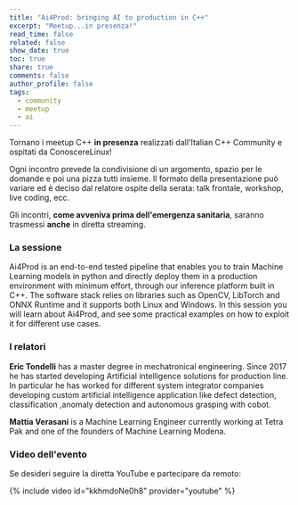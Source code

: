 ```yaml
---
title: "Ai4Prod: bringing AI to production in C++"
excerpt: "Meetup...in presenza!"
read_time: false
related: false
show_date: true
toc: true
share: true
comments: false
author_profile: false
tags:
  - community
  - meetup
  - ai
---
```


Tornano i meetup C++ **in presenza** realizzati dall'Italian C++ Community e ospitati da ConoscereLinux!

Ogni incontro prevede la condivisione di un argomento, spazio per le domande e poi una pizza tutti insieme.
Il formato della presentazione può variare ed è deciso dal relatore ospite della serata: talk frontale, workshop, live coding, ecc.

Gli incontri, **come avveniva prima dell'emergenza sanitaria**, saranno trasmessi **anche** in diretta streaming.

### La sessione

Ai4Prod is an end-to-end tested pipeline that enables you to train Machine Learning models in python and directly deploy them in a production environment with minimum effort, through our inference platform built in C++. The software stack relies on libraries such as OpenCV, LibTorch and ONNX Runtime and it supports both Linux and Windows. In this session you will learn about Ai4Prod, and see some practical examples on how to exploit it for different use cases.

### I relatori

**Eric Tondelli** has a master degree in mechatronical engineering. Since 2017 he has started developing Artificial intelligence solutions for production line. In particular he has worked for different system integrator companies developing custom artificial intelligence application like defect detection, classification ,anomaly detection and autonomous grasping with cobot.

**Mattia Verasani** is a Machine Learning Engineer currently working at Tetra Pak and one of the founders of Machine Learning Modena.

### Video dell'evento

Se desideri seguire la diretta YouTube e partecipare da remoto:

{% include video id="kkhmdoNe0h8" provider="youtube" %}